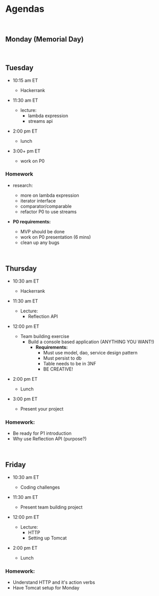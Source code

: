 # Agendas

<br>

## Monday (Memorial Day)

<br>

## Tuesday

- 10:15 am ET
  - Hackerrank


- 11:30 am ET
  - lecture:
    - lambda expression
    - streams api


- 2:00 pm ET
  - lunch


- 3:00+ pm ET
  - work on P0


### Homework
- research:
  - more on lambda expression
  - iterator interface
  - comparator/comparable
  - refactor P0 to use streams


- **P0 requirements:**
  - MVP should be done
  - work on P0 presentation (6 mins)
  - clean up any bugs

<br>

## Thursday

- 10:30 am ET
  - Hackerrank


- 11:30 am ET
  - Lecture:
    - Reflection API


- 12:00 pm ET
  - Team building exercise
    - Build a console based application (ANYTHING YOU WANT!)
      - **Requirements:**
        - Must use model, dao, service design pattern
        - Must persist to db
        - Table needs to be in 3NF
        - BE CREATIVE!


- 2:00 pm ET
  - Lunch


- 3:00 pm ET
  - Present your project

### **Homework:**
- Be ready for P1 introduction
- Why use Reflection API (purpose?)

<br>

## Friday

- 10:30 am ET
  - Coding challenges


- 11:30 am ET
  - Present team building project


- 12:00 pm ET
  - Lecture:
    - HTTP
    - Setting up Tomcat


- 2:00 pm ET
  - Lunch


### **Homework:**
- Understand HTTP and it's action verbs
- Have Tomcat setup for Monday